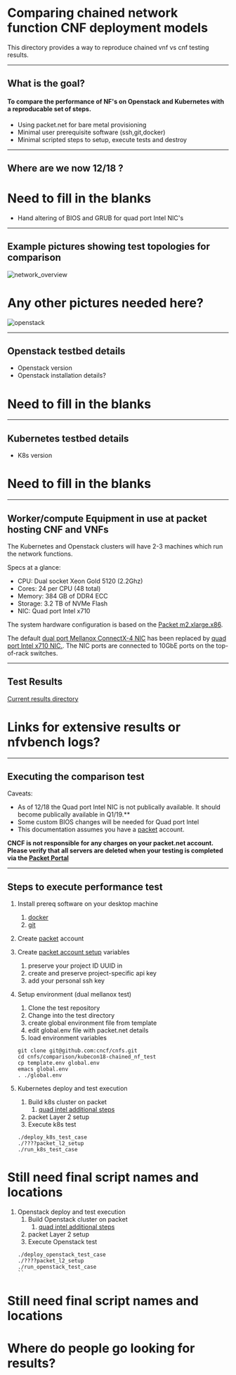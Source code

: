 # Comparing chained network function CNF deployment models

This directory provides a way to reproduce chained vnf vs cnf testing results.

---
## What is the goal?

#### To compare the performance of NF's on Openstack and Kubernetes with a reproducable set of steps.
- Using packet.net for bare metal provisioning
- Minimal user prerequisite software (ssh,git,docker)
- Minimal scripted steps to setup, execute tests and destroy 

---

## Where are we now 12/18 ?

# Need to fill in the blanks
- Hand altering of BIOS and GRUB for quad port Intel NIC's


---

## Example pictures showing test topologies for comparison

![network_overview](https://user-images.githubusercontent.com/40474606/48859161-9536f500-ed7a-11e8-88a9-627d2b3c79ec.png)

# Any other pictures needed here?
![openstack](https://raw.githubusercontent.com/cncf/cnfs/master/comparison/kubecon18-chained_nf_test/docs/images/openstack_overview.jpg)


---
## Openstack testbed details
- Openstack version
- Openstack installation details?
# Need to fill in the blanks

---
## Kubernetes testbed details
- K8s version
# Need to fill in the blanks


---
## Worker/compute Equipment in use at packet hosting CNF and VNFs

The Kubernetes and Openstack clusters will have 2-3 machines which run the network functions.

Specs at a glance:

- CPU: Dual socket Xeon Gold 5120 (2.2Ghz)
- Cores: 24 per CPU (48 total)
- Memory: 384 GB of DDR4 ECC
- Storage: 3.2 TB of NVMe Flash
- NIC: Quad port Intel x710


The system hardware configuration is based on the [Packet m2.xlarge.x86](https://www.packet.com/cloud/servers/m2-xlarge/).

The default [dual port Mellanox ConnectX-4 NIC](https://www.dell.com/en-us/shop/mellanox-connectx-4-lx-dual-port-25gbe-da-sfp-rndc-customer-install/apd/406-bblh/networking) has been replaced by [quad port Intel x710 NIC.](https://www.dell.com/en-us/shop/dell-intel-x710-quad-port-10gb-da-sfp-network-daughter-card/apd/555-bckl/networking).  The NIC ports are connected to 10GbE ports on the top-of-rack switches.



---

## Test Results

[Current results directory](https://github.com/cncf/cnfs/tree/master/comparison/kubecon18-chained_nf_test/results)

# Links for extensive results or nfvbench logs?
---




## Executing the  comparison test

Caveats: 
- As of 12/18 the Quad port Intel NIC is not publically available. It should become publically available in Q1/19.**
- Some custom BIOS changes will be needed for Quad port Intel 
- This documentation assumes you have a [packet] account.


**CNCF is not responsible for any charges on your packet.net account.  Please verify that all servers are deleted when your testing is completed via the [Packet Portal](https://app.packet.net)**

---

## Steps to execute performance test

1. Install prereq software on your desktop machine
    1. [docker](https://docs.docker.com/install/)
    1. [git](https://help.github.com/articles/set-up-git/)

1. Create [packet] account

1.  Create [packet account setup] variables

    1. preserve your project ID UUID in 
    1. create and preserve project-specific api key
    1. add your personal ssh key


1. Setup environment (dual mellanox test)
    1. Clone the test repository 
    1. Change into the test directory
    1. create global environment file from template
    1. edit global.env file with packet.net details
    1. load environment  variables
    ```
    git clone git@github.com:cncf/cnfs.git
    cd cnfs/comparison/kubecon18-chained_nf_test
    cp template.env global.env
    emacs global.env
    . ./global.env  
    ```
1. Kubernetes deploy and test execution 
    1. Build k8s cluster on packet 
        1. [quad intel additional steps](https://github.com/cncf/cnfs/tree/master/comparison/kubecon18-chained_nf_test/docs/quad_intel_install.md)
    1. packet Layer 2 setup
    1. Execute k8s test

    ```
    ./deploy_k8s_test_case
    ./????packet_l2_setup
    ./run_k8s_test_case
    ```
# Still need final script names and locations


1. Openstack deploy and test execution
    1. Build Openstack cluster on packet
        1. [quad intel additional steps](https://github.com/cncf/cnfs/tree/master/comparison/kubecon18-chained_nf_test/docs/quad_intel_install.md)
    1. packet Layer 2 setup
    1. Execute Openstack test
    ```
    ./deploy_openstack_test_case
    ./????packet_l2_setup
    ./run_openstack_test_case
    ``
# Still need final script names and locations


# Where do people go looking for results?

[packet]: https://www.packet.net "Packet.net"
[packet account setup]: https://help.packet.net/article/13-portal#display--description "packet setup"
